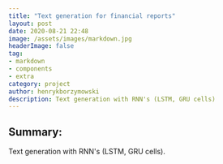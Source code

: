 ```yaml
---
title: "Text generation for financial reports"
layout: post
date: 2020-08-21 22:48
image: /assets/images/markdown.jpg
headerImage: false
tag:
- markdown
- components
- extra
category: project
author: henrykborzymowski
description: Text generation with RNN's (LSTM, GRU cells)
---
```


## Summary:

Text generation with RNN's (LSTM, GRU cells).

